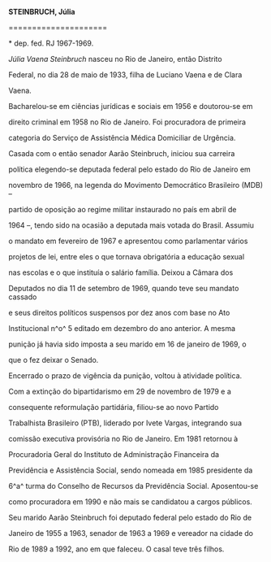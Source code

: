**STEINBRUCH, Júlia**

=====================



\* dep. fed. RJ 1967-1969.



*Júlia Vaena Steinbruch* nasceu no Rio de Janeiro, então Distrito

Federal, no dia 28 de maio de 1933, filha de Luciano Vaena e de Clara

Vaena.



Bacharelou-se em ciências jurídicas e sociais em 1956 e doutorou-se em

direito criminal em 1958 no Rio de Janeiro. Foi procuradora de primeira

categoria do Serviço de Assistência Médica Domiciliar de Urgência.



Casada com o então senador Aarão Steinbruch, iniciou sua carreira

política elegendo-se deputada federal pelo estado do Rio de Janeiro em

novembro de 1966, na legenda do Movimento Democrático Brasileiro (MDB) –

partido de oposição ao regime militar instaurado no país em abril de

1964 –, tendo sido na ocasião a deputada mais votada do Brasil. Assumiu

o mandato em fevereiro de 1967 e apresentou como parlamentar vários

projetos de lei, entre eles o que tornava obrigatória a educação sexual

nas escolas e o que instituía o salário família. Deixou a Câmara dos

Deputados no dia 11 de setembro de 1969, quando teve seu mandato cassado

e seus direitos políticos suspensos por dez anos com base no Ato

Institucional n^o^ 5 editado em dezembro do ano anterior. A mesma

punição já havia sido imposta a seu marido em 16 de janeiro de 1969, o

que o fez deixar o Senado.



Encerrado o prazo de vigência da punição, voltou à atividade política.

Com a extinção do bipartidarismo em 29 de novembro de 1979 e a

consequente reformulação partidária, filiou-se ao novo Partido

Trabalhista Brasileiro (PTB), liderado por Ivete Vargas, integrando sua

comissão executiva provisória no Rio de Janeiro. Em 1981 retornou à

Procuradoria Geral do Instituto de Administração Financeira da

Previdência e Assistência Social, sendo nomeada em 1985 presidente da

6^a^ turma do Conselho de Recursos da Previdência Social. Aposentou-se

como procuradora em 1990 e não mais se candidatou a cargos públicos.



Seu marido Aarão Steinbruch foi deputado federal pelo estado do Rio de

Janeiro de 1955 a 1963, senador de 1963 a 1969 e vereador na cidade do

Rio de 1989 a 1992, ano em que faleceu. O casal teve três filhos.



